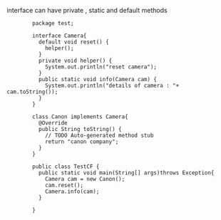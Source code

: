 interface can have private , static and default methods

            package test;

            interface Camera{
              default void reset() {
                helper();
              }
              private void helper() {
                System.out.println("reset camera");
              }	
              public static void info(Camera cam) {
                System.out.println("details of camera : "+ cam.toString());
              }
            }

            class Canon implements Camera{
              @Override
              public String toString() {
                // TODO Auto-generated method stub
                return "canon company";
              }
            }

            public class TestCF {
              public static void main(String[] args)throws Exception{
                Camera cam = new Canon();
                cam.reset();
                Camera.info(cam);
              }

            }

